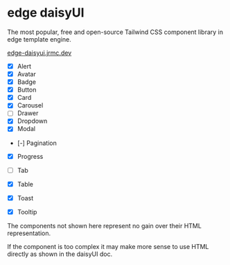 # edge daisyUI

The most popular, free and open-source Tailwind CSS component library in edge template engine.

[edge-daisyui.jrmc.dev](https://edge-daisyui.jrmc.dev)

- [x] Alert
- [x] Avatar
- [x] Badge
- [x] Button
- [x] Card
- [x] Carousel
- [ ] Drawer
- [x] Dropdown
- [x] Modal
- [-] Pagination
- [x] Progress
- [ ] Tab
- [x] Table
- [x] Toast
- [x] Tooltip


The components not shown here represent no gain over their HTML representation.

If the component is too complex it may make more sense to use HTML directly as shown in the daisyUI doc. 
